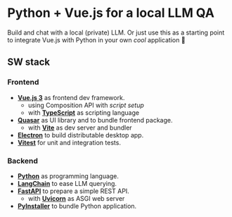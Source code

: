 # Python + Vue.js for a local LLM QA

Build and chat with a local (private) LLM. Or just use this as a starting point to integrate Vue.js with Python in your own _cool_ application 👾

## SW stack

### Frontend

- [**Vue.js 3**](https://vuejs.org/) as frontend dev framework.
  - using Composition API with _script setup_
  - with [**TypeScript**](https://www.typescriptlang.org/) as scripting language
- [**Quasar**](https://quasar.dev/) as UI library and to bundle frontend package.
  - with [**Vite**](https://vitejs.dev/) as dev server and bundler
- [**Electron**](https://www.electron.build/) to build distributable desktop app.
- [**Vitest**](https://vitest.dev/) for unit and integration tests.

### Backend

- [**Python**](https://www.python.org/) as programming language.
- [**LangChain**](https://www.langchain.com/) to ease LLM querying.
- [**FastAPI**](https://fastapi.tiangolo.com/) to prepare a simple REST API.
  - with [**Uvicorn**](https://www.uvicorn.org/) as ASGI web server
- [**PyInstaller**](https://pyinstaller.org/) to bundle Python application.
